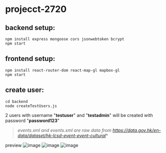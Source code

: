 # projecct-2720

## backend setup:

```
npm install express mongoose cors jsonwebtoken bcrypt
npm start
```
## frontend setup:

```
npm install react-router-dom react-map-gl mapbox-gl
npm start
```
## create user:

```
cd backend
node createTestUsers.js
```
2 users with username "**testuser**" and "**testadmin**" will be created with password "**password123**"


> *events.xml and events.xml are raw data from https://data.gov.hk/en-data/dataset/hk-lcsd-event-event-cultural**

preview
![image](https://github.com/user-attachments/assets/8e3be4e8-e0ce-4cc8-8839-2b9aa0b5e5a3)
![image](https://github.com/user-attachments/assets/c30c8f1a-cd67-4c0f-a5a4-1313d39ad7fa)
![image](https://github.com/user-attachments/assets/77523c3f-333e-4861-9e4a-eed7d4807ec8)


